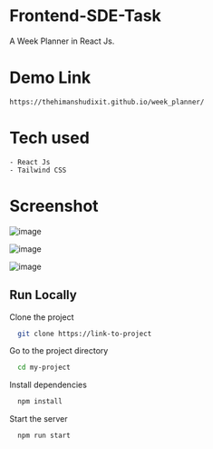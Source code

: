 # Frontend-SDE-Task
A Week Planner in React Js.

# Demo Link
```
https://thehimanshudixit.github.io/week_planner/
```

# Tech used 
```
- React Js
- Tailwind CSS
```

# Screenshot

![image](https://github.com/TheHimanshuDixit/week_planner/assets/107857348/51b8b5fa-64ad-40d6-a548-4abde62dc3b9)

![image](https://github.com/TheHimanshuDixit/week_planner/assets/107857348/2b1942ce-f37d-4708-8ef3-4f2cd215927f)

![image](https://github.com/TheHimanshuDixit/week_planner/assets/107857348/cd9e6e78-b06c-44fd-a2a7-1f7f1340ad5e)


## Run Locally

Clone the project

```bash
  git clone https://link-to-project
```

Go to the project directory

```bash
  cd my-project
```

Install dependencies

```bash
  npm install
```

Start the server

```bash
  npm run start
```

